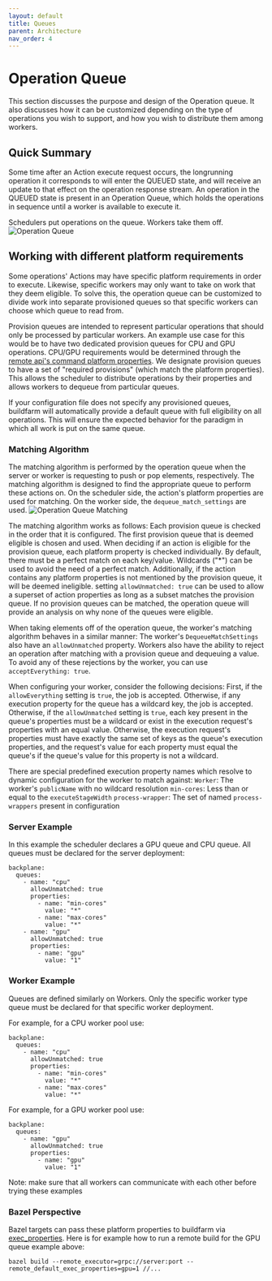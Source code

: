 ```yaml
---
layout: default
title: Queues
parent: Architecture
nav_order: 4
---
```


# Operation Queue
This section discusses the purpose and design of the Operation queue.  It also discusses how it can be customized depending on the type of operations you wish to support, and how you wish to distribute them among workers.

## Quick Summary
Some time after an Action execute request occurs, the longrunning operation it corresponds to will enter the QUEUED state, and will receive an update to that effect on the operation response stream. An operation in the QUEUED state is present in an Operation Queue, which holds the operations in sequence until a worker is available to execute it.

Schedulers put operations on the queue.  Workers take them off.
![Operation Queue]({{site.url}}{{site.baseurl}}/assets/images/Operation-Queue1.png)

## Working with different platform requirements
Some operations' Actions may have specific platform requirements in order to execute.
Likewise, specific workers may only want to take on work that they deem eligible.
To solve this, the operation queue can be customized to divide work into separate provisioned queues so that specific workers can choose which queue to read from.

Provision queues are intended to represent particular operations that should only be processed by particular workers. An example use case for this would be to have two dedicated provision queues for CPU and GPU operations. CPU/GPU requirements would be determined through the [remote api's command platform properties](https://github.com/bazelbuild/remote-apis/blob/main/build/bazel/remote/execution/v2/remote_execution.proto#L595). We designate provision queues to have a set of "required provisions" (which match the platform properties). This allows the scheduler to distribute operations by their properties and allows workers to dequeue from particular queues.

If your configuration file does not specify any provisioned queues, buildfarm will automatically provide a default queue with full eligibility on all operations.
This will ensure the expected behavior for the paradigm in which all work is put on the same queue.

###  Matching Algorithm
The matching algorithm is performed by the operation queue when the server or worker is requesting to push or pop elements, respectively.
The matching algorithm is designed to find the appropriate queue to perform these actions on.
On the scheduler side, the action's platform properties are used for matching.
On the worker side, the `dequeue_match_settings` are used.
![Operation Queue Matching]({{site.url}}{{site.baseurl}}/assets/images/Operation-Queue-Matching1.png)

The matching algorithm works as follows:
Each provision queue is checked in the order that it is configured.
The first provision queue that is deemed eligible is chosen and used.
When deciding if an action is eligible for the provision queue, each platform property is checked individually.
By default, there must be a perfect match on each key/value.
Wildcards ("*") can be used to avoid the need of a perfect match.
Additionally, if the action contains any platform properties is not mentioned by the provision queue, it will be deemed ineligible.
setting `allowUnmatched: true` can be used to allow a superset of action properties as long as a subset matches the provision queue.
If no provision queues can be matched, the operation queue will provide an analysis on why none of the queues were eligible.

When taking elements off of the operation queue, the worker's matching algorithm behaves in a similar manner:
The worker's `DequeueMatchSettings` also have an `allowUnmatched` property.
Workers also have the ability to reject an operation after matching with a provision queue and dequeuing a value.
To avoid any of these rejections by the worker, you can use `acceptEverything: true`.

When configuring your worker, consider the following decisions:
First, if the `allowEverything` setting is `true`, the job is accepted.
Otherwise, if any execution property for the queue has a wildcard key, the job is accepted.
Otherwise, if the `allowUnmatched` setting is `true`, each key present in the queue's properties must be a wildcard or exist in the execution request's properties with an equal value.
Otherwise, the execution request's properties must have exactly the same set of keys as the queue's execution properties, and the request's value for each property must equal the queue's if the queue's value for this property is not a wildcard.

There are special predefined execution property names which resolve to dynamic configuration for the worker to match against:
`Worker`: The worker's `publicName` with no wildcard resolution
`min-cores`: Less than or equal to the `executeStageWidth`
`process-wrapper`: The set of named `process-wrappers` present in configuration

### Server Example

In this example the scheduler declares a GPU queue and CPU queue. All queues must be declared for the server deployment:
```
backplane:
  queues:
    - name: "cpu"
      allowUnmatched: true
      properties:
        - name: "min-cores"
          value: "*"
        - name: "max-cores"
          value: "*"
    - name: "gpu"
      allowUnmatched: true
      properties:
        - name: "gpu"
          value: "1"
```

### Worker Example

Queues are defined similarly on Workers. Only the specific worker type queue must be declared for that specific worker deployment.

For example, for a CPU worker pool use:

```
backplane:
  queues:
    - name: "cpu"
      allowUnmatched: true
      properties:
        - name: "min-cores"
          value: "*"
        - name: "max-cores"
          value: "*"
```

For example, for a GPU worker pool use:

```
backplane:
  queues:
    - name: "gpu"
      allowUnmatched: true
      properties:
        - name: "gpu"
          value: "1"
```

Note: make sure that all workers can communicate with each other before trying these examples

### Bazel Perspective

Bazel targets can pass these platform properties to buildfarm via [exec_properties](https://docs.bazel.build/versions/master/be/common-definitions.html#common.exec_properties).
Here is for example how to run a remote build for the GPU queue example above:

```shell
bazel build --remote_executor=grpc://server:port --remote_default_exec_properties=gpu=1 //...
```

